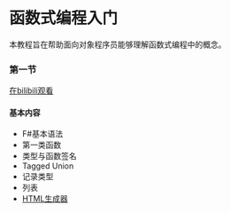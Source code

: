 # 函数式编程入门
本教程旨在帮助面向对象程序员能够理解函数式编程中的概念。

### 第一节
[在bilibili观看]()
#### 基本内容
* F#基本语法
* 第一类函数
* 类型与函数签名
* Tagged Union
* 记录类型
* 列表
* [HTML生成器](Chapter%201%20-%20HTMLGenerator.fs)

